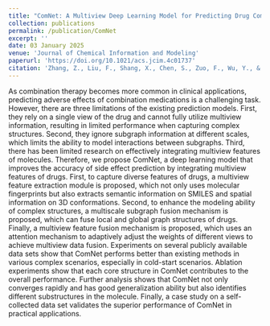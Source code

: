 ```yaml
---
title: "ComNet: A Multiview Deep Learning Model for Predicting Drug Combination Side Effects"
collection: publications
permalink: /publication/ComNet
excerpt: ''
date: 03 January 2025
venue: 'Journal of Chemical Information and Modeling'
paperurl: 'https://doi.org/10.1021/acs.jcim.4c01737'
citation: 'Zhang, Z., Liu, F., Shang, X., Chen, S., Zuo, F., Wu, Y., & Long, D. (2025). ComNet: A Multiview Deep Learning Model for Predicting Drug Combination Side Effects. Journal of chemical information and modeling, 10.1021/acs.jcim.4c01737. Advance online publication. https://doi.org/10.1021/acs.jcim.4c01737'
---
```


As combination therapy becomes more common in clinical applications, predicting adverse effects of combination medications is a challenging task. However, there are three limitations of the existing prediction models. First, they rely on a single view of the drug and cannot fully utilize multiview information, resulting in limited performance when capturing complex structures. Second, they ignore subgraph information at different scales, which limits the ability to model interactions between subgraphs. Third, there has been limited research on effectively integrating multiview features of molecules. Therefore, we propose ComNet, a deep learning model that improves the accuracy of side effect prediction by integrating multiview features of drugs. First, to capture diverse features of drugs, a multiview feature extraction module is proposed, which not only uses molecular fingerprints but also extracts semantic information on SMILES and spatial information on 3D conformations. Second, to enhance the modeling ability of complex structures, a multiscale subgraph fusion mechanism is proposed, which can fuse local and global graph structures of drugs. Finally, a multiview feature fusion mechanism is proposed, which uses an attention mechanism to adaptively adjust the weights of different views to achieve multiview data fusion. Experiments on several publicly available data sets show that ComNet performs better than existing methods in various complex scenarios, especially in cold-start scenarios. Ablation experiments show that each core structure in ComNet contributes to the overall performance. Further analysis shows that ComNet not only converges rapidly and has good generalization ability but also identifies different substructures in the molecule. Finally, a case study on a self-collected data set validates the superior performance of ComNet in practical applications.